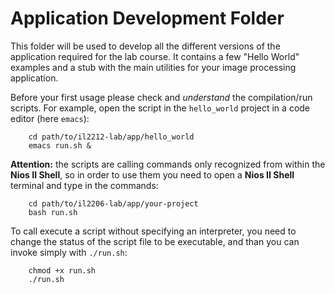 # Application Development Folder

This folder will be used to develop all the different versions of the application required for the lab course. It contains a few "Hello World" examples and a stub with the main utilities for your image processing application.

Before your first usage please check and _understand_ the compilation/run scripts. For example, open the script in the `hello_world` project in a code editor (here `emacs`):

        cd path/to/il2212-lab/app/hello_world
        emacs run.sh &

**Attention:** the scripts are calling commands only recognized from within the **Nios II Shell**, so in order to use them you need to open a **Nios II Shell** terminal and type in the commands:

        cd path/to/il2206-lab/app/your-project
        bash run.sh

To call execute a script without specifying an interpreter, you need to change the status of the script file to be executable, and than you can invoke simply with `./run.sh`:

        chmod +x run.sh
        ./run.sh

